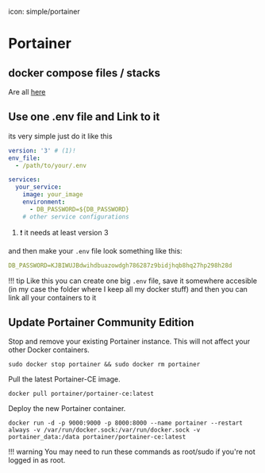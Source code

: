 icon: simple/portainer
# Portainer

## docker compose files / stacks
Are all [here](https://github.com/GSB-Deleven/mkdocs-material/tree/1b7b01e7732118f7e1bf828b65608ff73c749401/docs/scripts-and-snippets/docker-compose%20files)

## Use one .env file and Link to it

its very simple just do it like this

```yaml
version: '3' # (1)!
env_file:
  - /path/to/your/.env

services:
  your_service:
    image: your_image
    environment:
      - DB_PASSWORD=${DB_PASSWORD}
    # other service configurations
```

1.  :exclamation: it needs at least version 3 

and then make your `.env` file look something like this:
```yaml
DB_PASSWORD=KJBIWUJBdwihdbuazowdgh786287z9bidjhqb8hq27hp298h28d
```
  
!!! tip
    Like this you can create one big `.env` file, save it somewhere accesible (in my case the folder where I keep all my docker stuff) and then you can link all your containers to it


## Update Portainer Community Edition
Stop and remove your existing Portainer instance. This will not affect your other Docker containers.

```
sudo docker stop portainer && sudo docker rm portainer
```

Pull the latest Portainer-CE image.

```
docker pull portainer/portainer-ce:latest
```

Deploy the new Portainer container.

```docker
docker run -d -p 9000:9000 -p 8000:8000 --name portainer --restart always -v /var/run/docker.sock:/var/run/docker.sock -v portainer_data:/data portainer/portainer-ce:latest
```

!!! warning
    You may need to run these commands as root/sudo if you're not logged in as root.
